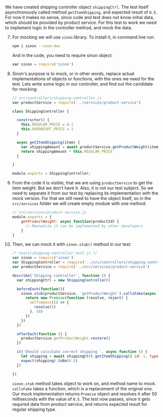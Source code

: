 We have created shipping controller object `shippingCtrl`. The test itself asynchronously called method `getItemShipping`, and expected result of `0.5`. For now it makes no sense, since code and test does not know initial data, which should be provided by product service. For this test to work we need to implement logic in the controller method, and mock the data.

7. For mocking we will use `sinon` library. To install it, in command line run:

      ```sh
      npm i sinon --save-dev
      ```

      And in the code, you need to require sinon object:

      ```javascript
      var sinon = require('sinon')
      ```

  8. Sinon's purpose is to mock, or in other words, replace actual implementations of objects or functions, with the ones we need for the test. Lets write some logic in our controller, and find out the candidate for mocking:

      ```javascript
      // src/controllers/shipping-controller.js
      var productService = require('../services/product-service')

      class ShippingController {

        constructor() {
          this.REGULAR_PRICE = 0.1
          this.OVERNIGHT_PRICE = 1
        }

        async getItemShipping(item) {
          var shippingAmount = await productService.getProductWeight(item.id)
          return shippingAmount * this.REGULAR_PRICE
        }

      }

      module.exports = ShippingController;
      ```

  9. From the code it is visible, that we are using `productService` to get the item weight. But we don't have it. Also, it is not our test subject. So we need to separate it from our test by replacing its implementation with the mock version. For that we still need to have the object itself, so in the `src/services` folder we will create empty module with one method:

      ```javascript
      // src/services/product-service.js
      module.exports = {
          getProductWeight: async function(productId) {
            // Meanwhile it can be implemented by other developers
          }
      }
      ```

  10.  Then, we can mock it with `sinon.stub()` method in our test:

        ```javascript
        /* tests/shipping-controller.test.js */
        var sinon = require('sinon')
        var ShippingController = require('../src/controllers/shipping-controller')
        var productService = require('../src/services/product-service')

        describe('Shipping controller', function () {
          var shippingCtrl = new ShippingController()

          beforeEach(function(){
            sinon.stub(productService, 'getProductWeight').callsFake(async function() {
              return new Promise(function (resolve, reject) {
                setTimeout(() => {
                  resolve(5)
                }, 50)
              })
            })
          })

          afterEach(function () {
            productService.getProductWeight.restore()
          })

          it('Should calculate correct shipping ', async function () {
            let shipping = await shippingCtrl.getItemShipping({ id: 1, type: 'standard' })
            expect(shipping).toBe(0.5)
          })

        })
        ```

        `sinon.stub` method takes object to work on, and method name to mock. `callsFake` takes a function, which is a replacement of the original one.
        Our mock implementation returns `Promise` object and resolves it after 50 milliseconds with the value of `0.5`. The test now passes, since it gets required data from product service, and returns expected result for regular shipping type.